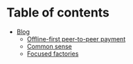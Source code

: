 # Table of contents

* [Blog](README.md)
  * [Offline-first peer-to-peer payment](offline-first-peer-to-peer-payment.md)
  * [Common sense](common-sense.md)
  * [Focused factories](focused-factories.md)
